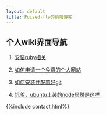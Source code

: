 ```yaml
---
layout: default
title: Poised-flw的前端博客
---
```


## 个人wiki界面导航

1. [安装ruby相关](/wiki/1.html)

2. [如何申请一个免费的个人网站](/wiki/2.html)

3. [如何安装并配置好git](/wiki/3.html)

4. [坑爹，ubuntu上装的node居然是这样](/wiki/4.html)

{%include contact.html%}
